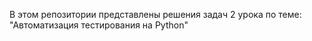 В этом репозитории представлены решения задач 2 урока по теме: "Автоматизация тестирования на Python"
